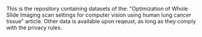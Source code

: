 This is the repository containing datasets of the: "Optimization of Whole Slide Imaging scan settings for computer vision using human lung cancer tissue" article. Other data is available upon reqeust, as long as they comply with the privacy rules.
